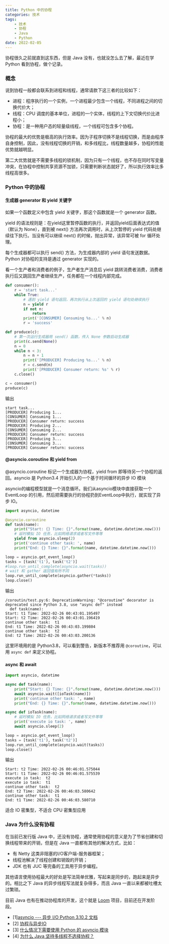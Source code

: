 ```yaml
---
title: Python 中的协程
categories: 技术
tags: 
    - 技术
    - 协程
    - Java
    - Python
date: 2022-02-05
---
```


协程很久之前就直到这东西，但是 Java 没有，也就没怎么去了解，最近在学 Python 看到协程，做个记录。

### 概念

说到协程一般都会联系到进程和线程，通常请款下这三者的比较如下：

- 进程：程序执行的一个实例，一个进程最少包含一个线程，不同进程之间的切换代价大；
- 线程：CPU 调度的基本单位，进程的一个实体，线程的上下文切换代价比进程小；
- 协程：是一种用户态的轻量级线程，一个线程可包含多个协程。

协程的最大的优势是极高的执行效率。因为子程序切换不是线程切换，而是由程序自身控制，因此，没有线程切换的开销，和多线程比，线程数量越多，协程的性能优势就越明显。

第二大优势就是不需要多线程的锁机制，因为只有一个线程，也不存在同时写变量冲突，在协程中控制共享资源不加锁，只需要判断状态就好了，所以执行效率比多线程高很多。

### Python 中的协程

#### 生成器 generator 和 yield 关键字

如果一个函数定义中包含 yield 关键字，那这个函数就是一个 generator 函数。

yield 的语法规则是：在yield这里暂停函数的执行，并返回yield后面表达式的值（默认为 None），直到被 next() 方法再次调用时，从上次暂停的 yield 代码处继续往下执行。当没有可以继续 next() 的时候，抛出异常，该异常可被 for 循环处理。

每个生成器都可以执行 send() 方法，为生成器内部的 yield 语句发送数据。Python 对协程的支持是通过 generator 实现的。

看一个生产者和消费者的例子，生产者生产消息后 yield 跳转消费者消费，消费者执行后又跳回生产者继续生产，任务都在一个线程内部完成。

```python
def consumer():
    r = 'start task...'
    while True:
        # 遇到 yield 语句返回，再次执行从上次返回的 yield 语句处继续执行
        n = yield r
        if not n:
            return
        print('[CONSUMER] Consuming %s...' % n)
        r = 'success'

def produce(c):
    # 第一次运行生成器用 send() 函数，传入 None 参数启动生成器
    print(c.send(None))
    n = 0
    while n < 3:
        n = n + 1
        print('[PRODUCER] Producing %s...' % n)
        r = c.send(n)
        print('[PRODUCER] Consumer return: %s' % r)
    c.close()

c = consumer()
produce(c)
```

输出
```
start task...
[PRODUCER] Producing 1...
[CONSUMER] Consuming 1...
[PRODUCER] Consumer return: success
[PRODUCER] Producing 2...
[CONSUMER] Consuming 2...
[PRODUCER] Consumer return: success
[PRODUCER] Producing 3...
[CONSUMER] Consuming 3...
[PRODUCER] Consumer return: success
```

#### @asyncio.coroutine 和 yield from

@asyncio.coroutine 标记一个生成器为协程，yield from 即等待另一个协程的返回。asyncio 是 Python3.4 开始引入的一个基于时间循环的异步 IO 模块

asyncio的编程模型就是一个消息循环。我们从asyncio模块中直接获取一个 EventLoop 的引用，然后把需要执行的协程扔到EventLoop中执行，就实现了异步 IO。

```python
import asyncio, datetime

@asyncio.coroutine
def task(name):
    print("Start: {} Time: {}".format(name, datetime.datetime.now()))
    # 延时模拟 IO 任务，比如网络请求或者写文件等等
    yield from asyncio.sleep(2)
    print('continue other task: ', name)
    print("End: {} Time: {}".format(name, datetime.datetime.now()))

loop = asyncio.get_event_loop()
tasks = [task('t1'), task('t2')] 
#loop.run_until_complete(asyncio.wait(tasks))
# wait 和 gather 返回值有所不同
loop.run_until_complete(asyncio.gather(*tasks))
loop.close()
```

输出
```
/coroutin/test.py:6: DeprecationWarning: "@coroutine" decorator is deprecated since Python 3.8, use "async def" instead
  def task(name):
Start: t1 Time: 2022-02-26 00:43:01.195497
Start: t2 Time: 2022-02-26 00:43:01.196419
continue other task:  t1
End: t1 Time: 2022-02-26 00:43:03.199804
continue other task:  t2
End: t2 Time: 2022-02-26 00:43:03.200136
```

这里环境用的是 Python3.8，可以看到警告，新版本不推荐用 `@coroutine`，可以用 `async def` 来定义协程。

#### async 和 await

```python
import asyncio, datetime

async def task(name):
    print("Start: {} Time: {}".format(name, datetime.datetime.now()))
    await asyncio.wait([ioTask(name)])
    print('continue other task: ', name)
    print("End: {} Time: {}".format(name, datetime.datetime.now()))

async def ioTask(name):
    # 延时模拟 IO 任务，比如网络请求或者写文件等等
    print('execute io task: ', name)
    await asyncio.sleep(2)

loop = asyncio.get_event_loop()
tasks = [task('t1'), task('t2')] 
loop.run_until_complete(asyncio.wait(tasks))
loop.close()
```

输出
```
Start: t2 Time: 2022-02-26 00:46:01.575044
Start: t1 Time: 2022-02-26 00:46:01.575539
execute io task:  t2
execute io task:  t1
continue other task:  t2
End: t2 Time: 2022-02-26 00:46:03.580642
continue other task:  t1
End: t1 Time: 2022-02-26 00:46:03.580710
```

适合 IO 密集型，不适合 CPU 密集型应用

### Java 为什么没有协程

在当前已发行版 Java 中，还没有协程，通常使用协程的意义是为了节省创建和切换线程带来的开销，但是在 Java 一直都有其他的解决方式，比如：

- 有 Netty 这类非阻塞的I/O客户端-服务器框架；
- 线程池解决了线程创建和销毁的开销；
- JDK 也有 JUC 等完备的工具用于异步编程。

其他语言使用协程最大的好处是写法简单优雅，写起来是同步的，跑起来是异步的。相比之下 Java 的异步线程写法就复杂得多，而且 Java 一直以来都被吐槽太过繁琐。

目前 Java 也有在推动协程库的开发，这个就是 [Loom](https://jdk.java.net/loom/) 项目，目前还在开发阶段。

- [1][asyncio --- 异步 I/O Python 3.10.2 文档](https://docs.python.org/zh-cn/3/library/asyncio.html#module-asyncio)
- [2] [协程与异步IO](https://www.liujiangblog.com/course/python/83)
- [3] [什么情况下需要使用 Python 的 asyncio 模块](https://www.zhihu.com/question/342525260/answer/820437729)
- [4] [为什么 Java 坚持多线程不选择协程？](https://www.zhihu.com/question/332042250)
